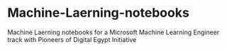 # Machine-Laerning-notebooks
Machine Laerning notebooks for a Microsoft Machine Learning Engineer track with Pioneers of Digital Egypt Initiative
